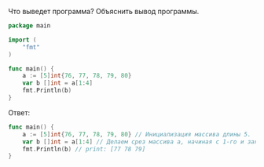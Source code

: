Что выведет программа? Объяснить вывод программы.

```go
package main

import (
    "fmt"
)

func main() {
    a := [5]int{76, 77, 78, 79, 80}
    var b []int = a[1:4]
    fmt.Println(b)
}
```
Ответ:
```go
func main() {
    a := [5]int{76, 77, 78, 79, 80} // Инициализация массива длины 5.
    var b []int = a[1:4] // Делаем срез массива a, начиная с 1-го и заканчивая 4-ым не включительно элементами.
    fmt.Println(b) // print: [77 78 79]
}
```